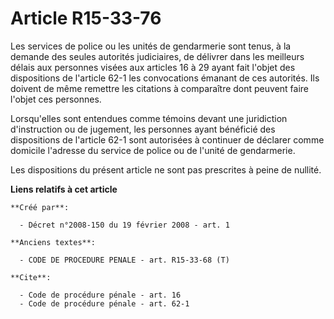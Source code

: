 # Article R15-33-76

Les services de police ou les unités de gendarmerie sont tenus, à la demande des seules autorités judiciaires, de délivrer
dans les meilleurs délais aux personnes visées aux articles 16 à 29 ayant fait l'objet des dispositions de l'article 62-1 les
convocations émanant de ces autorités. Ils doivent de même remettre les citations à comparaître dont peuvent faire l'objet
ces personnes. 

Lorsqu'elles sont entendues comme témoins devant une juridiction d'instruction ou de jugement, les personnes ayant bénéficié
des dispositions de l'article 62-1 sont autorisées à continuer de déclarer comme domicile l'adresse du service de police ou
de l'unité de gendarmerie. 

Les dispositions du présent article ne sont pas prescrites à peine de nullité.

**Liens relatifs à cet article**

	**Créé par**:

	  - Décret n°2008-150 du 19 février 2008 - art. 1

	**Anciens textes**:

	  - CODE DE PROCEDURE PENALE - art. R15-33-68 (T)

	**Cite**:

	  - Code de procédure pénale - art. 16
	  - Code de procédure pénale - art. 62-1
